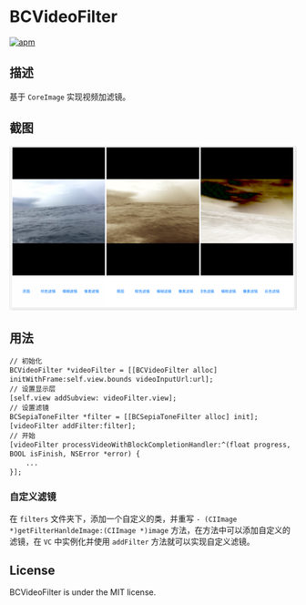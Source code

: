 # BCVideoFilter

[![apm](https://img.shields.io/apm/l/vim-mode.svg?maxAge=2592000)]()

## 描述

基于 `CoreImage` 实现视频加滤镜。

## 截图

<img src="shot.png" alt="img" width="768px">

## 用法

```objc
// 初始化
BCVideoFilter *videoFilter = [[BCVideoFilter alloc] initWithFrame:self.view.bounds videoInputUrl:url];
// 设置显示层
[self.view addSubview: videoFilter.view];
// 设置滤镜
BCSepiaToneFilter *filter = [[BCSepiaToneFilter alloc] init];
[videoFilter addFilter:filter];
// 开始
[videoFilter processVideoWithBlockCompletionHandler:^(float progress, BOOL isFinish, NSError *error) {
    ...
}];

```

### 自定义滤镜

在 `filters` 文件夹下，添加一个自定义的类，并重写 `- (CIImage *)getFilterHanldeImage:(CIImage *)image` 方法，在方法中可以添加自定义的滤镜，在 `VC` 中实例化并使用 `addFilter` 方法就可以实现自定义滤镜。

## License

BCVideoFilter is under the MIT license.